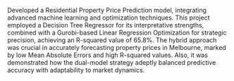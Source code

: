 Developed a Residential Property Price Prediction model, integrating advanced machine learning and optimization techniques. This project employed a Decision Tree Regressor for its interpretative strengths, combined with a Gurobi-based Linear Regression Optimization for strategic precision, achieving an R-squared value of 65.8%. The hybrid approach was crucial in accurately forecasting property prices in Melbourne, marked by low Mean Absolute Errors and high R-squared values. Also, it was demonstrated how the dual-model strategy adeptly balanced predictive accuracy with adaptability to market dynamics.
